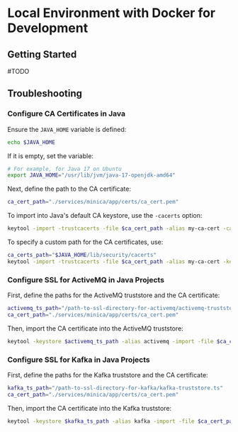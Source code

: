 # Local Environment with Docker for Development

## Getting Started

#TODO

## Troubleshooting

### Configure CA Certificates in Java

Ensure the `JAVA_HOME` variable is defined:

```sh
echo $JAVA_HOME
```

If it is empty, set the variable:

```sh
# For example, for Java 17 on Ubuntu
export JAVA_HOME="/usr/lib/jvm/java-17-openjdk-amd64"
```

Next, define the path to the CA certificate:

```sh
ca_cert_path="./services/minica/app/certs/ca_cert.pem"
```

To import into Java's default CA keystore, use the `-cacerts` option:

```sh
keytool -import -trustcacerts -file $ca_cert_path -alias my-ca-cert -cacerts
```

To specify a custom path for the CA certificates, use:

```sh
ca_certs_path="$JAVA_HOME/lib/security/cacerts"
keytool -import -trustcacerts -file $ca_cert_path -alias my-ca-cert -keystore $ca_certs_path
```

### Configure SSL for ActiveMQ in Java Projects

First, define the paths for the ActiveMQ truststore and the CA certificate:

```sh
activemq_ts_path="/path-to-ssl-directory-for-activemq/activemq-truststore.ts"
ca_cert_path="./services/minica/app/certs/ca_cert.pem"
```

Then, import the CA certificate into the ActiveMQ truststore:

```sh
keytool -keystore $activemq_ts_path -alias activemq -import -file $ca_cert_path
```

### Configure SSL for Kafka in Java Projects

First, define the paths for the Kafka truststore and the CA certificate:

```sh
kafka_ts_path="/path-to-ssl-directory-for-kafka/kafka-truststore.ts"
ca_cert_path="./services/minica/app/certs/ca_cert.pem"
```

Then, import the CA certificate into the Kafka truststore:

```sh
keytool -keystore $kafka_ts_path -alias kafka -import -file $ca_cert_path
```

